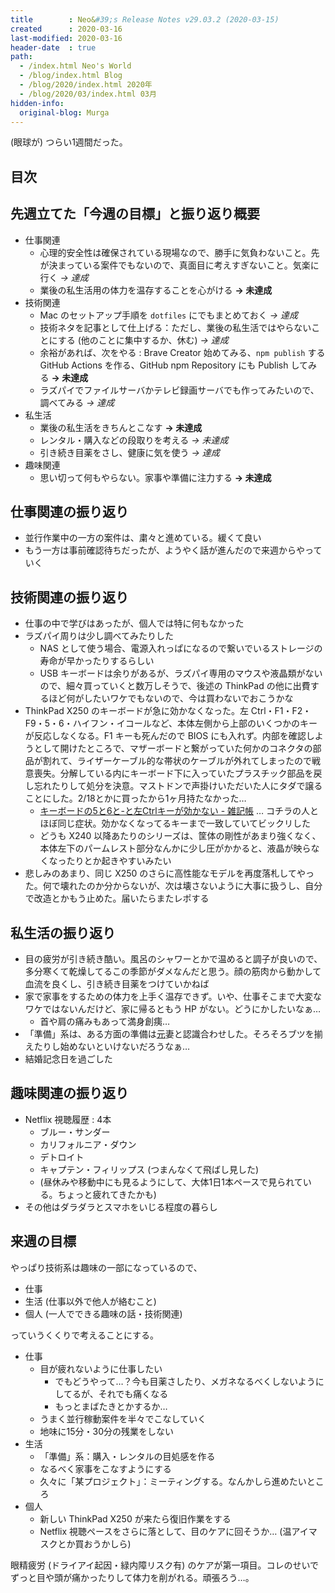 ```yaml
---
title        : Neo&#39;s Release Notes v29.03.2 (2020-03-15)
created      : 2020-03-16
last-modified: 2020-03-16
header-date  : true
path:
  - /index.html Neo's World
  - /blog/index.html Blog
  - /blog/2020/index.html 2020年
  - /blog/2020/03/index.html 03月
hidden-info:
  original-blog: Murga
---
```


(眼球が) つらい1週間だった。

## 目次

## 先週立てた「今週の目標」と振り返り概要

- 仕事関連
  - 心理的安全性は確保されている現場なので、勝手に気負わないこと。先が決まっている案件でもないので、真面目に考えすぎないこと。気楽に行く _→ 達成_
  - 業後の私生活用の体力を温存することを心がける **→ 未達成**
- 技術関連
  - Mac のセットアップ手順を `dotfiles` にでもまとめておく _→ 達成_
  - 技術ネタを記事として仕上げる：ただし、業後の私生活ではやらないことにする (他のことに集中するか、休む) _→ 達成_
  - 余裕があれば、次をやる : Brave Creator 始めてみる、`npm publish` する GitHub Actions を作る、GitHub npm Repository にも Publish してみる **→ 未達成**
  - ラズパイでファイルサーバかテレビ録画サーバでも作ってみたいので、調べてみる _→ 達成_
- 私生活
  - 業後の私生活をきちんとこなす **→ 未達成**
  - レンタル・購入などの段取りを考える _→ 未達成_
  - 引き続き目薬をさし、健康に気を使う _→ 達成_
- 趣味関連
  - 思い切って何もやらない。家事や準備に注力する **→ 未達成**

## 仕事関連の振り返り

- 並行作業中の一方の案件は、粛々と進めている。緩くて良い
- もう一方は事前確認待ちだったが、ようやく話が進んだので来週からやっていく

## 技術関連の振り返り

- 仕事の中で学びはあったが、個人では特に何もなかった
- ラズパイ周りは少し調べてみたりした
  - NAS として使う場合、電源入れっぱになるので繋いでいるストレージの寿命が早かったりするらしい
  - USB キーボードは余りがあるが、ラズパイ専用のマウスや液晶類がないので、細々買っていくと数万しそうで、後述の ThinkPad の他に出費するほど何がしたいワケでもないので、今は買わないでおこうかな
- ThinkPad X250 のキーボードが急に効かなくなった。左 Ctrl・F1・F2・F9・5・6・ハイフン・イコールなど、本体左側から上部のいくつかのキーが反応しなくなる。F1 キーも死んだので BIOS にも入れず。内部を確認しようとして開けたところで、マザーボードと繋がっていた何かのコネクタの部品が割れて、ライザーケーブル的な帯状のケーブルが外れてしまったので戦意喪失。分解している内にキーボード下に入っていたプラスチック部品を戻し忘れたりして処分を決意。マストドンで声掛けいただいた人にタダで譲ることにした。2/18とかに買ったから1ヶ月持たなかった…
  - [キーボードの5と6と-と左Ctrlキーが効かない - 雑記帳](https://yoneyore.hatenablog.com/entry/2018/09/08/222037) … コチラの人とほぼ同じ症状。効かなくなってるキーまで一致していてビックリした
  - どうも X240 以降あたりのシリーズは、筐体の剛性があまり強くなく、本体左下のパームレスト部分なんかに少し圧がかかると、液晶が映らなくなったりとか起きやすいみたい
- 悲しみのあまり、同じ X250 のさらに高性能なモデルを再度落札してやった。何で壊れたのか分からないが、次は壊さないように大事に扱うし、自分で改造とかもう止めた。届いたらまたレポする

## 私生活の振り返り

- 目の疲労が引き続き酷い。風呂のシャワーとかで温めると調子が良いので、多分寒くて乾燥してるこの季節がダメなんだと思う。顔の筋肉から動かして血流を良くし、引き続き目薬をつけていかねば
- 家で家事をするための体力を上手く温存できず。いや、仕事そこまで大変なワケではないんだけど、家に帰るともう HP がない。どうにかしたいなぁ…
  - 首や肩の痛みもあって満身創痍…
- 「準備」系は、ある方面の準備は<ins datetime="2021-03-26T00:00Z">元</ins>妻と認識合わせした。そろそろブツを揃えたりし始めないといけないだろうなぁ…
- 結婚記念日を過ごした

## 趣味関連の振り返り

- Netflix 視聴履歴 : 4本
  - ブルー・サンダー
  - カリフォルニア・ダウン
  - デトロイト
  - キャプテン・フィリップス (つまんなくて飛ばし見した)
  - (昼休みや移動中にも見るようにして、大体1日1本ペースで見られている。ちょっと疲れてきたかも)
- その他はダラダラとスマホをいじる程度の暮らし

## 来週の目標

やっぱり技術系は趣味の一部になっているので、

- 仕事
- 生活 (仕事以外で他人が絡むこと)
- 個人 (一人でできる趣味の話・技術関連)

っていうくくりで考えることにする。

- 仕事
  - 目が疲れないように仕事したい
      - でもどうやって…？今も目薬さしたり、メガネなるべくしないようにしてるが、それでも痛くなる
      - もっとまばたきとかするか…
  - うまく並行稼動案件を半々でこなしていく
  - 地味に15分・30分の残業をしない
- 生活
  - 「準備」系：購入・レンタルの目処感を作る
  - なるべく家事をこなすようにする
  - 久々に「某プロジェクト」：ミーティングする。なんかしら進めたいところ
- 個人
  - 新しい ThinkPad X250 が来たら復旧作業をする
  - Netflix 視聴ペースをさらに落として、目のケアに回そうか… (温アイマスクとか買おうかしら)

眼精疲労 (ドライアイ起因・緑内障リスク有) のケアが第一項目。コレのせいでずっと目や頭が痛かったりして体力を削がれる。頑張ろう…。
